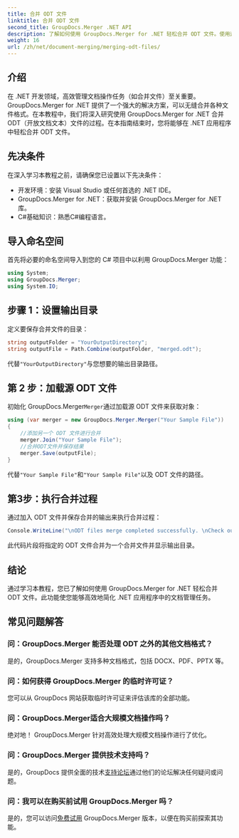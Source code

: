 ```yaml
---
title: 合并 ODT 文件
linktitle: 合并 ODT 文件
second_title: GroupDocs.Merger .NET API
description: 了解如何使用 GroupDocs.Merger for .NET 轻松合并 ODT 文件。使用这个强大的库增强您的文档管理能力。
weight: 16
url: /zh/net/document-merging/merging-odt-files/
---
```

## 介绍
在 .NET 开发领域，高效管理文档操作任务（如合并文件）至关重要。GroupDocs.Merger for .NET 提供了一个强大的解决方案，可以无缝合并各种文件格式。在本教程中，我们将深入研究使用 GroupDocs.Merger for .NET 合并 ODT（开放文档文本）文件的过程。在本指南结束时，您将能够在 .NET 应用程序中轻松合并 ODT 文件。
## 先决条件
在深入学习本教程之前，请确保您已设置以下先决条件：
- 开发环境：安装 Visual Studio 或任何首选的 .NET IDE。
- GroupDocs.Merger for .NET：获取并安装 GroupDocs.Merger for .NET 库。
- C#基础知识：熟悉C#编程语言。

## 导入命名空间
首先将必要的命名空间导入到您的 C# 项目中以利用 GroupDocs.Merger 功能：
```csharp
using System; 
using GroupDocs.Merger;
using System.IO;
```
## 步骤 1：设置输出目录
定义要保存合并文件的目录：
```csharp
string outputFolder = "YourOutputDirectory";
string outputFile = Path.Combine(outputFolder, "merged.odt");
```
代替`"YourOutputDirectory"`与您想要的输出目录路径。
## 第 2 步：加载源 ODT 文件
初始化 GroupDocs.Merger`Merger`通过加载源 ODT 文件来获取对象：
```csharp
using (var merger = new GroupDocs.Merger.Merger("Your Sample File"))
{
    //添加另一个 ODT 文件进行合并
    merger.Join("Your Sample File");
    //合并ODT文件并保存结果
    merger.Save(outputFile);
}
```
代替`"Your Sample File"`和`"Your Sample File"`以及 ODT 文件的路径。
## 第3步：执行合并过程
通过加入 ODT 文件并保存合并的输出来执行合并过程：
```csharp
Console.WriteLine("\nODT files merge completed successfully. \nCheck output in {0}", outputFolder);
```
此代码片段将指定的 ODT 文件合并为一个合并文件并显示输出目录。

## 结论
通过学习本教程，您已了解如何使用 GroupDocs.Merger for .NET 轻松合并 ODT 文件。此功能使您能够高效地简化 .NET 应用程序中的文档管理任务。

## 常见问题解答
### 问：GroupDocs.Merger 能否处理 ODT 之外的其他文档格式？
是的，GroupDocs.Merger 支持多种文档格式，包括 DOCX、PDF、PPTX 等。
### 问：如何获得 GroupDocs.Merger 的临时许可证？
您可以从 GroupDocs 网站获取临时许可证来评估该库的全部功能。
### 问：GroupDocs.Merger适合大规模文档操作吗？
绝对地！ GroupDocs.Merger 针对高效处理大规模文档操作进行了优化。
### 问：GroupDocs.Merger 提供技术支持吗？
是的，GroupDocs 提供全面的技术[支持论坛](https://forum.groupdocs.com/c/merger/32)通过他们的论坛解决任何疑问或问题。
### 问：我可以在购买前试用 GroupDocs.Merger 吗？
是的，您可以访问[免费试用](https://releases.groupdocs.com/) GroupDocs.Merger 版本，以便在购买前探索其功能。